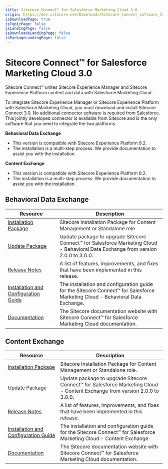 ```yaml
---
title: Sitecore Connect™ for Salesforce Marketing Cloud 3.0
origin: https://dev.sitecore.net/Downloads/Sitecore_Connect_software_for_Salesforce_Marketing_Cloud/1x/Sitecore_Connect_software_for_Salesforce_Marketing_Cloud_30.aspx
isDownloadPage: true
isTopicPage: false
isLandingPage: false
isDownloadsLandingPage: false
isPackageLandingPage: false
---
```


# Sitecore Connect™ for Salesforce Marketing Cloud 3.0

Sitecore Connect™ unites Sitecore Experience Manager and Sitecore Experience Platform content and data with Salesforce Marketing Cloud.

To integrate Sitecore Experience Manager or Sitecore Experience Platform with Salesforce Marketing Cloud, you must download and install Sitecore Connect 3.0. No additional connector software is required from Salesforce. This jointly developed connector is available from Sitecore and is the only software that you need to integrate the two platforms.

**Behavioral Data Exchange**

-   This version is compatible with Sitecore Experience Platform 9.2.
-   The installation is a multi-step process. We provide documentation to assist you with the installation.

**Content Exchange**

-   This version is compatible with Sitecore Experience Platform 9.2.
-   The installation is a multi-step process. We provide documentation to assist you with the installation.

## Behavioral Data Exchange

 | Resource | Description |
 | --- | --- |
 | [Installation Package](https://scdp.blob.core.windows.net/downloads/Sitecore%20Connect%20software%20for%20Salesforce%20Marketing%20Cloud/1x/Sitecore%20Connect%20software%20for%20Salesforce%20Marketing%20Cloud%2030/Secure/Sitecore%20Connect%20for%20Salesforce%20Marketing%20Cloud%20-%20Behavioral%20Data%20Exchange%203.0.0%20rev.%2000257.zip) | Sitecore Installation Package for Content Management or Standalone role. |
 | [Update Package](https://scdp.blob.core.windows.net/downloads/Sitecore%20Connect%20software%20for%20Salesforce%20Marketing%20Cloud/1x/Sitecore%20Connect%20software%20for%20Salesforce%20Marketing%20Cloud%2030/Secure/Sitecore%20Connect%20for%20Salesforce%20Marketing%20Cloud%20-%20Behavioral%20Data%20Exchange%20(update%20package)%203.0.0%20rev.%2000257.update) | Update package to upgrade Sitecore Connect™ for Salesforce Marketing Cloud - Behavioral Data Exchange from version 2.0.0 to 3.0.0. |
 | [Release Notes](/downloads/Sitecore_Connect_software_for_Salesforce_Marketing_Cloud/1x/Sitecore_Connect_software_for_Salesforce_Marketing_Cloud_30/Release_Notes_BDE) | A list of features, improvements, and fixes that have been implemented in this release. |
 | [Installation and Configuration Guide](https://scdp.blob.core.windows.net/downloads/Sitecore%20Connect%20software%20for%20Salesforce%20Marketing%20Cloud/1x/Sitecore%20Connect%20software%20for%20Salesforce%20Marketing%20Cloud%2030/Secure/Connect_for_SFMC_Behavioral_Data_Exchange_3_0_Inst-en.pdf) | The installation and configuration guide for the Sitecore Connect™ for Salesforce Marketing Cloud - Behavioral Data Exchange. |
 | [Documentation](https://doc.sitecore.com/developers/salesforce-marketing-cloud/10/sitecore-connect-software-for-salesforce-marketing-cloud/en/introduction.html) | The Sitecore documentation website with Sitecore Connect™ for Salesforce Marketing Cloud documentation. |

## Content Exchange

 | Resource | Description |
 | --- | --- |
 | [Installation Package](https://scdp.blob.core.windows.net/downloads/Sitecore%20Connect%20software%20for%20Salesforce%20Marketing%20Cloud/1x/Sitecore%20Connect%20software%20for%20Salesforce%20Marketing%20Cloud%2030/Secure/Sitecore%20Connect%20for%20Salesforce%20Marketing%20Cloud%20-%20Content%20Exchange%203.0.0%20rev.%2000136.zip) | Sitecore Installation Package for Content Management or Standalone role. |
 | [Update Package](https://scdp.blob.core.windows.net/downloads/Sitecore%20Connect%20software%20for%20Salesforce%20Marketing%20Cloud/1x/Sitecore%20Connect%20software%20for%20Salesforce%20Marketing%20Cloud%2030/Secure/Sitecore%20Connect%20for%20SFMC%20-%20Content%20Exchange(update%20package)%203.0.0%20rev.%2000136.update) | Update package to upgrade Sitecore Connect™ for Salesforce Marketing Cloud - Content Exchange from version 2.0.0 to 3.0.0. |
 | [Release Notes](/downloads/Sitecore_Connect_software_for_Salesforce_Marketing_Cloud/1x/Sitecore_Connect_software_for_Salesforce_Marketing_Cloud_30/Release_Notes_CE) | A list of features, improvements, and fixes that have been implemented in this release. |
 | [Installation and Configuration Guide](https://scdp.blob.core.windows.net/downloads/Sitecore%20Connect%20software%20for%20Salesforce%20Marketing%20Cloud/1x/Sitecore%20Connect%20software%20for%20Salesforce%20Marketing%20Cloud%2030/Secure/SFMC_Content_Exchange_3_0_Install_Guide-en.pdf) | The installation and configuration guide for the Sitecore Connect™ for Salesforce Marketing Cloud - Content Exchange. |
 | [Documentation](https://doc.sitecore.com/developers/salesforce-marketing-cloud/10/sitecore-connect-software-for-salesforce-marketing-cloud/en/introduction.html) | The Sitecore documentation website with Sitecore Connect™ for Salesforce Marketing Cloud documentation. |